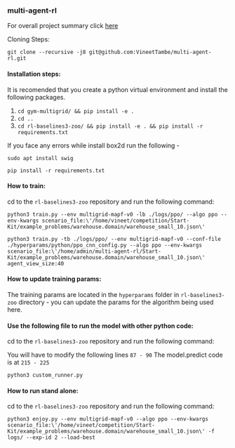 ### multi-agent-rl

For overall project summary click [here](https://drive.google.com/file/d/14SvbK--8kCL1gUKgQkz64MbvnBgaV6Nh/view?usp=sharing)

Cloning Steps:
```
git clone --recursive -j8 git@github.com:VineetTambe/multi-agent-rl.git
```

#### Installation steps:

It is recomended that you create a python virtual environment and install the following packages.

1. `cd gym-multigrid/ && pip install -e .`
2. `cd ..`
3. `cd rl-baselines3-zoo/ && pip install -e . && pip install -r requirements.txt`

If you face any errors while install box2d run the following - 
```
sudo apt install swig
```

```
pip install -r requirements.txt
```

#### How to train:

cd to the  `rl-baselines3-zoo` repository and run the following command:

```
python3 train.py --env multigrid-mapf-v0 -lb ./logs/ppo/ --algo ppo --env-kwargs scenario_file:\'/home/vineet/competition/Start-Kit/example_problems/warehouse.domain/warehouse_small_10.json\'
```
```
python3 train.py -tb ./logs/ppo/ --env multigrid-mapf-v0 --conf-file ./hyperparams/python/ppo_cnn_config.py --algo ppo --env-kwargs scenario_file:\'/home/admin/multi-agent-rl/Start-Kit/example_problems/warehouse.domain/warehouse_small_10.json\' agent_view_size:40
```
#### How to update training params:

The training params are located in the `hyperparams` folder in `rl-baselines3-zoo` directory - you can update the params for the algorithm being used here.

#### Use the following file to run the model with other python code:

cd to the  `rl-baselines3-zoo` repository and run the following command:

You will have to modify the following lines `87 - 90`
The model.predict code is at `215 - 225`

```
python3 custom_runner.py
```

#### How to run stand alone:

cd to the  `rl-baselines3-zoo` repository and run the following command:

```
python3 enjoy.py --env multigrid-mapf-v0 --algo ppo --env-kwargs scenario_file:\'/home/vineet/competition/Start-Kit/example_problems/warehouse.domain/warehouse_small_10.json\' -f logs/ --exp-id 2 --load-best

```
